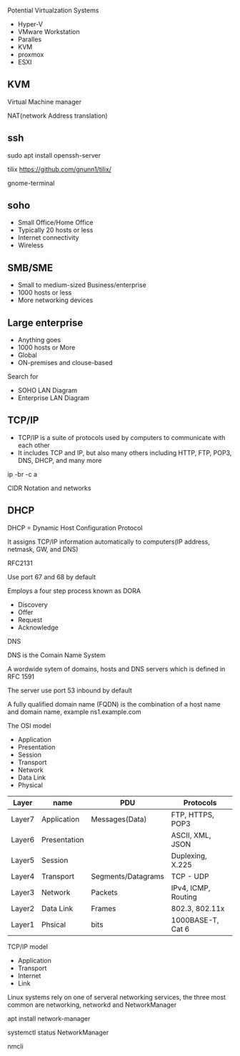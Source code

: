 
Potential Virtualzation Systems

+ Hyper-V
+ VMware Workstation
+ Paralles
+ KVM
+ proxmox
+ ESXI


## KVM

Virtual Machine manager

NAT(network Address translation)


## ssh


sudo apt install openssh-server

tilix https://github.com/gnunn1/tilix/

gnome-terminal

## soho

+ Small Office/Home Office
+ Typically 20 hosts or less
+ Internet connectivity
+ Wireless

## SMB/SME

+ Small to medium-sized Business/enterprise
+ 1000 hosts or less
+ More networking devices

## Large enterprise

+ Anything goes
+ 1000 hosts or More
+ Global
+ ON-premises and clouse-based


Search for

+ SOHO LAN Diagram
+ Enterprise LAN Diagram

## TCP/IP


+ TCP/IP is a suite of protocols used by computers to communicate with each other
+ It includes TCP and IP, but also many others including HTTP, FTP, POP3, DNS, DHCP, and many more



ip -br -c a

CIDR Notation and networks

## DHCP

DHCP = Dynamic Host Configuration Protocol

It assigns TCP/IP information automatically to computers(IP address, netmask, GW, and DNS)

RFC2131

Use port 67 and 68 by default

Employs a four step process known as DORA

+ Discovery 
+ Offer
+ Request
+ Acknowledge


DNS

DNS is the Comain Name System

A wordwide sytem of domains, hosts and DNS servers which is defined in RFC 1591

The server use port 53 inbound by default

A fully qualified domain name (FQDN) is the combination of a host name and domain name, example ns1.example.com

The OSI model

+ Application
+ Presentation
+ Session
+ Transport
+ Network
+ Data Link
+ Physical



| Layer | name | PDU | Protocols |
| --------------- | --------------- | --------------- | ---------- |
| Layer7 | Application | Messages(Data) | FTP, HTTPS, POP3
| Layer6 | Presentation |  | ASCII, XML, JSON  | 
| Layer5 | Session |  | Duplexing, X.225 |
| Layer4 | Transport | Segments/Datagrams | TCP - UDP |
| Layer3 | Network | Packets | IPv4, ICMP, Routing |
| Layer2 | Data Link | Frames | 802.3, 802.11x |
| Layer1 | Phsical | bits | 1000BASE-T, Cat 6 |



TCP/IP model

+ Application
+ Transport
+ Internet
+ Link

Linux systems rely on one of serveral networking services, the three most common are networking, networkd and NetworkManager


apt  install network-manager

systemctl status NetworkManager


nmcli


